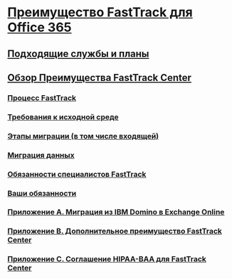# [Преимущество FastTrack для Office 365](fasttrack-benefit-for-office-365.md)
## [Подходящие службы и планы](eligible-services-and-plans.md)
## [Обзор Преимущества FastTrack Center](fasttrack-benefit-overview.md)
### [Процесс FastTrack](fasttrack-process.md)
### [Требования к исходной среде](environment-expectations.md)
### [Этапы миграции (в том числе входящей)](onboarding-and-migration.md)
### [Миграция данных](data-migration.md)
### [Обязанности специалистов FastTrack](fasttrack-responsibilities.md)
### [Ваши обязанности](your-responsibilities.md)
### [Приложение А. Миграция из IBM Domino в Exchange Online](from-ibm-domino-to-exchange-online.md)
### [Приложение B. Дополнительное преимущество FastTrack Center](fasttrack-additional-benefits.md)
### [Приложение C. Соглашение HIPAA-BAA для FastTrack Center](hipaa-business-associate-agreement.md)

